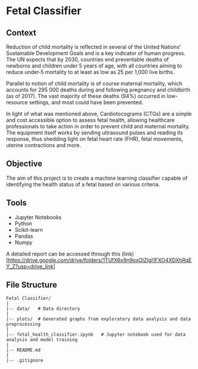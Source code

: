 # Fetal Classifier

## Context
Reduction of child mortality is reflected in several of the United Nations' Sustainable Development Goals and is a key indicator of human progress.
The UN expects that by 2030, countries end preventable deaths of newborns and children under 5 years of age, with all countries aiming to reduce under‑5 mortality to at least as low as 25 per 1,000 live births.

Parallel to notion of child mortality is of course maternal mortality, which accounts for 295 000 deaths during and following pregnancy and childbirth (as of 2017). The vast majority of these deaths (94%) occurred in low-resource settings, and most could have been prevented.

In light of what was mentioned above, Cardiotocograms (CTGs) are a simple and cost accessible option to assess fetal health, allowing healthcare professionals to take action in order to prevent child and maternal mortality. The equipment itself works by sending ultrasound pulses and reading its response, thus shedding light on fetal heart rate (FHR), fetal movements, uterine contractions and more.

## Objective
The aim of this project is to create a machine learning classifier capable of identifying the health status of a fetal based on various criteria. 

## Tools
- Jupyter Notebooks
- Python
- Scikit-learn
- Pandas
- Numpy

A detailed report can be accessed through this (link)[https://drive.google.com/drive/folders/1TUfX6x9n9oxOlZlgI1FXO4XDXhRqEY_Z?usp=drive_link]

## File Structure
```
Fetal Classifier/
|
|-- data/   # Data directory
|
|-- plots/  # Generated graphs from exploratory data analysis and data preprocessing
|
|-- fetal_health_classifier.ipynb   # Jupyter notebook used for data analysis and model training
|
|-- README.md
|
|-- .gitignore
```
